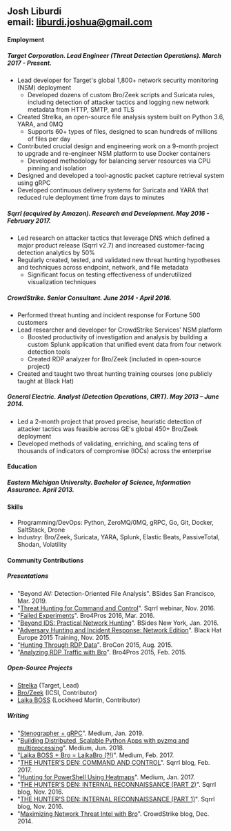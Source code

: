 ## Josh Liburdi <br>email: liburdi.joshua@gmail.com
#### Employment
##### Target Corporation. Lead Engineer (Threat Detection Operations). March 2017 - Present.</span>
- Lead developer for Target's global 1,800+ network security monitoring (NSM) deployment
  - Developed dozens of custom Bro/Zeek scripts and Suricata rules, including detection of attacker tactics and logging new network metadata from HTTP, SMTP, and TLS
- Created Strelka, an open-source file analysis system built on Python 3.6, YARA, and 0MQ
  - Supports 60+ types of files, designed to scan hundreds of millions of files per day
- Contributed crucial design and engineering work on a 9-month project to upgrade and re-engineer NSM platform to use Docker containers
  - Developed methodology for balancing server resources via CPU pinning and isolation
- Designed and developed a tool-agnostic packet capture retrieval system using gRPC
- Developed continuous delivery systems for Suricata and YARA that reduced rule deployment time from days to minutes
##### Sqrrl (acquired by Amazon). Research and Development. May 2016 - February 2017.
- Led research on attacker tactics that leverage DNS which defined a major product release (Sqrrl v2.7) and increased customer-facing detection analytics by 50%
- Regularly created, tested, and validated new threat hunting hypotheses and techniques across endpoint, network, and file metadata
  - Significant focus on testing effectiveness of underutilized visualization techniques
##### CrowdStrike. Senior Consultant. June 2014 - April 2016.
- Performed threat hunting and incident response for Fortune 500 customers
- Lead researcher and developer for CrowdStrike Services' NSM platform
  - Boosted productivity of investigation and analysis by building a custom Splunk application that unified event data from four network detection tools
  - Created RDP analyzer for Bro/Zeek (included in open-source project)
- Created and taught two threat hunting training courses (one publicly taught at Black Hat)
##### General Electric. Analyst (Detection Operations, CIRT). May 2013 – June 2014.
- Led a 2-month project that proved precise, heuristic detection of attacker tactics was feasible across GE's global 450+ Bro/Zeek deployment
- Developed methods of validating, enriching, and scaling tens of thousands of indicators of compromise (IOCs) across the enterprise

#### Education
##### Eastern Michigan University. Bachelor of Science, Information Assurance. April 2013.

#### Skills
- Programming/DevOps: Python, ZeroMQ/0MQ, gRPC, Go, Git, Docker, SaltStack, Drone
- Industry: Bro/Zeek, Suricata, YARA, Splunk, Elastic Beats, PassiveTotal, Shodan, Volatility

#### Community Contributions
##### Presentations
- "Beyond AV: Detection-Oriented File Analysis". BSides San Francisco, Mar. 2019.
- "[Threat Hunting for Command and Control](https://www.slideshare.net/sqrrl/threat-hunting-for-command-and-control-activity)". Sqrrl webinar, Nov. 2016.
- "[Failed Experiments](https://www.bro.org/community/bro4pros2016.html)". Bro4Pros 2016, Mar. 2016.
- "[Beyond IDS: Practical Network Hunting](https://speakerdeck.com/jshlbrd/beyond-ids-practical-network-hunting)". BSides New York, Jan. 2016.
- "[Adversary Hunting and Incident Response: Network Edition](https://www.blackhat.com/eu-15/training/adversary-hunting-and-incident-response-network-edition.html)". Black Hat Europe 2015 Training, Nov. 2015.
- "[Hunting Through RDP Data](https://speakerdeck.com/jshlbrd/hunting-through-rdp-data)". BroCon 2015, Aug. 2015.
- "[Analyzing RDP Traffic with Bro](https://speakerdeck.com/jshlbrd/analyzing-rdp-traffic-with-bro)". Bro4Pros 2015, Feb. 2015.
##### Open-Source Projects
- [Strelka](https://github.com/target/strelka) (Target, Lead)
- [Bro/Zeek](https://github.com/zeek/zeek) (ICSI, Contributor)
- [Laika BOSS](https://github.com/lmco/laikaboss) (Lockheed Martin, Contributor)
##### Writing
- "[Stenographer + gRPC](https://medium.com/@jshlbrd/stenographer-grpc-bfc20366d801)". Medium, Jan. 2019.
- "[Building Distributed, Scalable Python Apps with pyzmq and multiprocessing](https://medium.com/@jshlbrd/building-distributed-scalable-python-apps-with-pyzmq-and-multiprocessing-ae832f75d1f0)". Medium, Jun. 2018.
- "[Laika BOSS + Bro = LaikaBro (?!)](https://medium.com/@jshlbrd/laika-boss-bro-laikabro-d324d99fddae)". Medium, Feb. 2017.
- "[THE HUNTER'S DEN: COMMAND AND CONTROL](https://sqrrl.com/the-hunters-den-command-and-control/)". Sqrrl blog, Feb. 2017.
- "[Hunting for PowerShell Using Heatmaps](https://medium.com/@jshlbrd/hunting-for-powershell-using-heatmaps-69b70151fa5d)". Medium, Jan. 2017.
- "[THE HUNTER'S DEN: INTERNAL RECONNAISSANCE (PART 2)](https://sqrrl.com/the-hunters-den-internal-reconnaissance-part-2/)". Sqrrl blog, Nov. 2016.
- "[THE HUNTER'S DEN: INTERNAL RECONNAISSANCE (PART 1)](https://sqrrl.com/the-hunters-den-internal-reconnaissance-part-1/)". Sqrrl blog, Nov. 2016.
- "[Maximizing Network Threat Intel with Bro](https://www.crowdstrike.com/blog/maximizing-network-threat-intel-bro/)". CrowdStrike blog, Dec. 2014.
